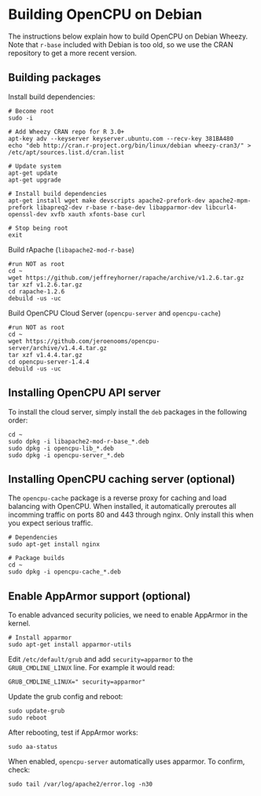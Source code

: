 # Building OpenCPU on Debian

The instructions below explain how to build OpenCPU on Debian Wheezy.
Note that `r-base` included with Debian is too old, so we use the CRAN
repository to get a more recent version.

## Building packages

Install build dependencies:

	# Become root
	sudo -i

	# Add Wheezy CRAN repo for R 3.0+
	apt-key adv --keyserver keyserver.ubuntu.com --recv-key 381BA480
	echo "deb http://cran.r-project.org/bin/linux/debian wheezy-cran3/" > /etc/apt/sources.list.d/cran.list

	# Update system
	apt-get update
	apt-get upgrade

	# Install build dependencies
	apt-get install wget make devscripts apache2-prefork-dev apache2-mpm-prefork libapreq2-dev r-base r-base-dev libapparmor-dev libcurl4-openssl-dev xvfb xauth xfonts-base curl

	# Stop being root
	exit

Build rApache (`libapache2-mod-r-base`)

	#run NOT as root
	cd ~
	wget https://github.com/jeffreyhorner/rapache/archive/v1.2.6.tar.gz
	tar xzf v1.2.6.tar.gz
	cd rapache-1.2.6
	debuild -us -uc

Build OpenCPU Cloud Server (`opencpu-server` and `opencpu-cache`)

	#run NOT as root
	cd ~
	wget https://github.com/jeroenooms/opencpu-server/archive/v1.4.4.tar.gz
	tar xzf v1.4.4.tar.gz
	cd opencpu-server-1.4.4
	debuild -us -uc

## Installing OpenCPU API server

To install the cloud server, simply install the `deb` packages in the following order:

	cd ~
	sudo dpkg -i libapache2-mod-r-base_*.deb
	sudo dpkg -i opencpu-lib_*.deb
	sudo dpkg -i opencpu-server_*.deb

## Installing OpenCPU caching server (optional)

The `opencpu-cache` package is a reverse proxy for caching and load balancing with OpenCPU.
When installed, it automatically preroutes all incomming traffic on ports 80 and 443 through nginx.
Only install this when you expect serious traffic.

	# Dependencies
	sudo apt-get install nginx

	# Package builds
	cd ~
	sudo dpkg -i opencpu-cache_*.deb

## Enable AppArmor support (optional)

To enable advanced security policies, we need to enable AppArmor in the kernel.

	# Install apparmor
	sudo apt-get install apparmor-utils

Edit `/etc/default/grub` and add `security=apparmor` to the `GRUB_CMDLINE_LINUX` line. For example it would read:

	GRUB_CMDLINE_LINUX=" security=apparmor"

Update the grub config and reboot:

	sudo update-grub
	sudo reboot

After rebooting, test if AppArmor works:

	sudo aa-status

When enabled, `opencpu-server` automatically uses apparmor. To confirm, check:

    sudo tail /var/log/apache2/error.log -n30
